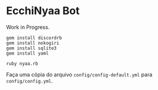 # EcchiNyaa Bot

Work in Progress.

```
gem install discordrb
gem install nokogiri
gem install sqlite3
gem install yaml

ruby nyaa.rb
```

Faça uma cópia do arquivo `config/config-default.yml` para `config/config.yml`.
